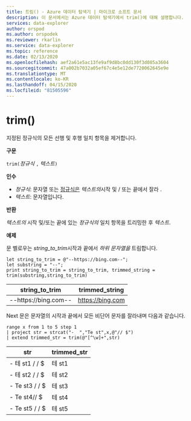 ```yaml
---
title: 트림() - Azure 데이터 탐색기 | 마이크로 소프트 문서
description: 이 문서에서는 Azure 데이터 탐색기에서 trim()에 대해 설명합니다.
services: data-explorer
author: orspod
ms.author: orspodek
ms.reviewer: rkarlin
ms.service: data-explorer
ms.topic: reference
ms.date: 02/13/2020
ms.openlocfilehash: aef2a61e5ac13fe9af9d8bc0dd130f3d085a3604
ms.sourcegitcommit: 47a002b7032a05ef67c4e5e12de7720062645e9e
ms.translationtype: MT
ms.contentlocale: ko-KR
ms.lasthandoff: 04/15/2020
ms.locfileid: "81505596"
---
```

# <a name="trim"></a>trim()

지정된 정규식의 모든 선행 및 후행 일치 항목을 제거합니다.

**구문**

`trim(`*정규식* `,` *텍스트*`)`

**인수**

* *정규식*: 문자열 또는 [정규식은](re2.md) *텍스트의*시작 및 / 또는 끝에서 잘라 .  
* *텍스트*: 문자열입니다.

**반환**

*텍스트의* 시작 및/또는 끝에 있는 *정규식의* 일치 항목을 트리밍한 후 *텍스트*.

**예제**

문 벨로우는 *string_to_trim*시작과 끝에서 *하위 문자열을* 트림합니다.

```kusto
let string_to_trim = @"--https://bing.com--";
let substring = "--";
print string_to_trim = string_to_trim, trimmed_string = trim(substring,string_to_trim)
```

|string_to_trim|trimmed_string|
|---|---|
|--https://bing.com--|https://bing.com|

Next 문은 문자열의 시작과 끝에서 모든 비단어 문자를 잘라내며 다음과 같습니다.

```kusto
range x from 1 to 5 step 1
| project str = strcat("-  ","Te st",x,@"// $")
| extend trimmed_str = trim(@"[^\w]+",str)
```

|str|trimmed_str|
|---|---|
|- 테 st1 / / $|테 st1|
|- 테 st2 / / $|테 st2|
|- Te st3 / / $|테 st3|
|- Te st4// $|테 st4|
|- Te st5 / / $|테 st5|


 